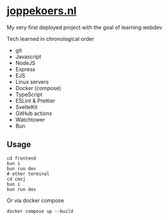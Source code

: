 # [joppekoers.nl](https://joppekoers.nl)

My very first deployed project with the goal of learning webdev

Tech learned in chronological order

- git
- Javascript
- NodeJS
- Express
- EJS
- Linux servers
- Docker (compose)
- TypeScript
- ESLint & Prettier
- SvelteKit
- GitHub actions
- Watchtower
- Bun

## Usage

```shell
cd frontend
bun i
bun run dev
# other terminal
cd cmsj
bun i
bun run dev
```

Or via docker compose

```
docker compose up --build
```

